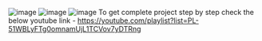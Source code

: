![image](https://user-images.githubusercontent.com/121300936/228516326-511fbb6c-5f1a-4017-a33a-4455faeeceb1.png)
![image](https://user-images.githubusercontent.com/121300936/228516931-3bab18f7-0532-4ff2-a4cc-ccb9b403891f.png)
![image](https://user-images.githubusercontent.com/121300936/228518385-3aa713ff-e966-4fa1-ab82-2ca0a1942761.png)
To get complete project step by step check the below youtube link -
https://youtube.com/playlist?list=PL-51WBLyFTg0omnamUjL1TCVov7yDTRng
